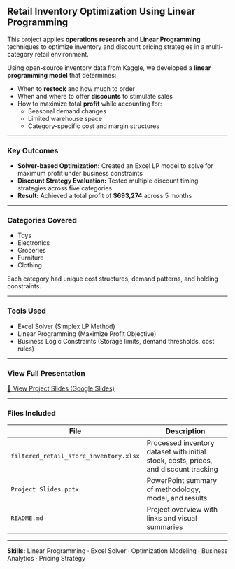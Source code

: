 ## Retail Inventory Optimization Using Linear Programming

This project applies **operations research** and **Linear Programming** techniques to optimize inventory and discount pricing strategies in a multi-category retail environment.

Using open-source inventory data from Kaggle, we developed a **linear programming model** that determines:

- When to **restock** and how much to order
- When and where to offer **discounts** to stimulate sales
- How to maximize total **profit** while accounting for:
  - Seasonal demand changes
  - Limited warehouse space
  - Category-specific cost and margin structures

---

### Key Outcomes

- **Solver-based Optimization:** Created an Excel LP model to solve for maximum profit under business constraints
- **Discount Strategy Evaluation:** Tested multiple discount timing strategies across five categories
- **Result:** Achieved a total profit of **$693,274** across 5 months

---

### Categories Covered

- Toys  
- Electronics  
- Groceries  
- Furniture  
- Clothing  

Each category had unique cost structures, demand patterns, and holding constraints.

---

### Tools Used

- Excel Solver (Simplex LP Method)
- Linear Programming (Maximize Profit Objective)
- Business Logic Constraints (Storage limits, demand thresholds, cost rules)

---

### View Full Presentation

[🔗 View Project Slides (Google Slides)](https://docs.google.com/presentation/d/1ngPWniOjQacvNZU1Jaumrzf1G3EO7Toa/edit?usp=sharing)

---

### Files Included

| File | Description |
|------|-------------|
| `filtered_retail_store_inventory.xlsx` | Processed inventory dataset with initial stock, costs, prices, and discount tracking |
| `Project Slides.pptx` | PowerPoint summary of methodology, model, and results |
| `README.md` | Project overview with links and visual summaries |

---

**Skills:** Linear Programming · Excel Solver · Optimization Modeling · Business Analytics · Pricing Strategy
